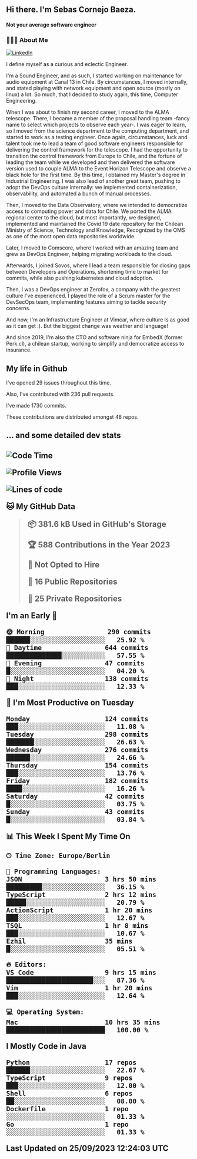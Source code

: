<h2> Hi there.  I'm Sebas Cornejo Baeza.</h2>
<h4> Not your average software engineer</h4>
<h3> 👨🏻‍💻 About Me </h3>
<a href="http://linkedin.com/in/sebastian-cornejo-baeza/"><img alt="LinkedIn" src="https://img.shields.io/badge/Sebas%20Cornejo%20-informational?style=appveyor&logo=linkedin"></a>


I define myself as a curious and eclectic Engineer.

I'm a Sound Engineer, and as such, I started working on maintenance for audio equipment at Canal 13 in Chile.
By circumstances, I moved internally, and stated playing with network equipment and open source (mostly on linux) 
a lot. So much, that I decided to study again, this time, Computer Engineering.

When I was about to finish my second career, I moved to the ALMA telescope. There, I became a member of the proposal handling team
-fancy name to select which projects to observe each year-. 
I was eager to learn, so I moved from the science department to the computing department, and started to work as 
a testing engineer. Once again, circumstances, luck and talent took me to lead a team of good software engineers 
responsible for delivering the control framework for the telescope. I had the opportunity to transition the control framework from
Europe to Chile, and the fortune of leading the team while we developed and then delivered the software
version used to couple ALMA to the Event Horizon Telescope and observe a black hole for the first time.
By this time, I obtained my Master's degree in Industrial Engineering.
I was also lead of another great team, pushing to adopt the DevOps culture internally: we implemented containerization, observability, and automated a bunch of manual processes.

Then, I moved to the Data Observatory, where we intended to democratize access to computing power
and data for Chile. We ported the ALMA regional center to the cloud, but most importantly, we designed, implemented
and maintained the Covid 19 date repository for the Chilean Ministry of Science, Technology and Knowledge, Recognized by the OMS as one of the most open
data repositories worldwide.

Later, I moved to Comscore, where I worked with an amazing team and grew as DevOps Engineer, helping migrating workloads to the cloud.

Afterwards, I joined Sovos, where I lead a team responsible for closing gaps between Developers and Operations, shortening time to market for commits, while
also pushing kubernetes and cloud adoption.

Then, I was a DevOps engineer at Zerofox, a company with the greatest culture I've experienced. I played the role of a Scrum master for the DevSecOps team,
implementing features aiming to tackle security concerns.

And now, I'm an Infrastructure Engineer at Vimcar, where culture is as good as it can get :). But the biggest change was weather and language!
 
And since 2019, I'm also the CTO and software ninja for EmbedX (former Perk.cl), a chilean startup, working to simplify and democratize access to insurance.

<h2> My life in Github </h2>

I've opened 29 issues throughout this time.

Also, I've contributed with 236 pull requests.

I've made 1730 commits.

These contributions are distributed amongst 48 repos.

<h2>... and some detailed dev stats<h2>

<!--START_SECTION:waka-->
![Code Time](http://img.shields.io/badge/Code%20Time-500%20hrs%2037%20mins-blue)

![Profile Views](http://img.shields.io/badge/Profile%20Views-9-blue)

![Lines of code](https://img.shields.io/badge/From%20Hello%20World%20I%27ve%20Written-787.5%20thousand%20lines%20of%20code-blue)

**🐱 My GitHub Data** 

> 📦 381.6 kB Used in GitHub's Storage 
 > 
> 🏆 588 Contributions in the Year 2023
 > 
> 🚫 Not Opted to Hire
 > 
> 📜 16 Public Repositories 
 > 
> 🔑 25 Private Repositories 
 > 
**I'm an Early 🐤** 

```text
🌞 Morning                290 commits         ██████░░░░░░░░░░░░░░░░░░░   25.92 % 
🌆 Daytime                644 commits         ██████████████░░░░░░░░░░░   57.55 % 
🌃 Evening                47 commits          █░░░░░░░░░░░░░░░░░░░░░░░░   04.20 % 
🌙 Night                  138 commits         ███░░░░░░░░░░░░░░░░░░░░░░   12.33 % 
```
📅 **I'm Most Productive on Tuesday** 

```text
Monday                   124 commits         ███░░░░░░░░░░░░░░░░░░░░░░   11.08 % 
Tuesday                  298 commits         ███████░░░░░░░░░░░░░░░░░░   26.63 % 
Wednesday                276 commits         ██████░░░░░░░░░░░░░░░░░░░   24.66 % 
Thursday                 154 commits         ███░░░░░░░░░░░░░░░░░░░░░░   13.76 % 
Friday                   182 commits         ████░░░░░░░░░░░░░░░░░░░░░   16.26 % 
Saturday                 42 commits          █░░░░░░░░░░░░░░░░░░░░░░░░   03.75 % 
Sunday                   43 commits          █░░░░░░░░░░░░░░░░░░░░░░░░   03.84 % 
```


📊 **This Week I Spent My Time On** 

```text
🕑︎ Time Zone: Europe/Berlin

💬 Programming Languages: 
JSON                     3 hrs 50 mins       █████████░░░░░░░░░░░░░░░░   36.15 % 
TypeScript               2 hrs 12 mins       █████░░░░░░░░░░░░░░░░░░░░   20.79 % 
ActionScript             1 hr 20 mins        ███░░░░░░░░░░░░░░░░░░░░░░   12.67 % 
TSQL                     1 hr 8 mins         ███░░░░░░░░░░░░░░░░░░░░░░   10.67 % 
Ezhil                    35 mins             █░░░░░░░░░░░░░░░░░░░░░░░░   05.51 % 

🔥 Editors: 
VS Code                  9 hrs 15 mins       ██████████████████████░░░   87.36 % 
Vim                      1 hr 20 mins        ███░░░░░░░░░░░░░░░░░░░░░░   12.64 % 

💻 Operating System: 
Mac                      10 hrs 35 mins      █████████████████████████   100.00 % 
```

**I Mostly Code in Java** 

```text
Python                   17 repos            ██████░░░░░░░░░░░░░░░░░░░   22.67 % 
TypeScript               9 repos             ███░░░░░░░░░░░░░░░░░░░░░░   12.00 % 
Shell                    6 repos             ██░░░░░░░░░░░░░░░░░░░░░░░   08.00 % 
Dockerfile               1 repo              ░░░░░░░░░░░░░░░░░░░░░░░░░   01.33 % 
Go                       1 repo              ░░░░░░░░░░░░░░░░░░░░░░░░░   01.33 % 
```




 Last Updated on 25/09/2023 12:24:03 UTC
<!--END_SECTION:waka-->
